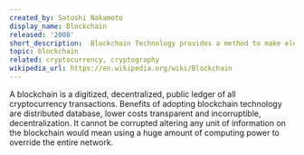 ```yaml
---
created_by: Satoshi Nakamoto
display_name: Blockchain
released: '2008'
short_description:  Blockchain Technology provides a method to make electronic payments without needing any financial institute as banks.
topic: blockchain
related: cryptocurrency, cryptography
wikipedia_url: https://en.wikipedia.org/wiki/Blockchain
---
```

A blockchain is a digitized, decentralized, public ledger of all cryptocurrency transactions. Benefits of adopting blockchain technology are distributed database, lower costs transparent and incorruptible, decentralization. It cannot be corrupted altering any unit of information on the blockchain would mean using a huge amount of computing power to override the entire network.
